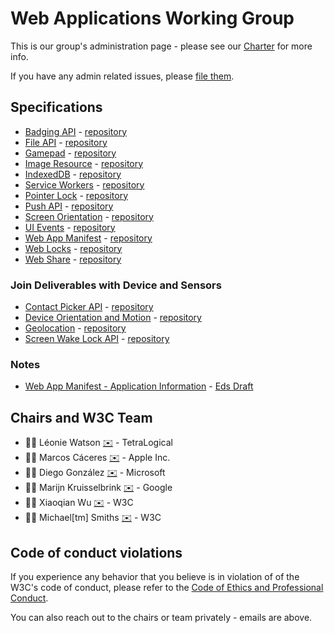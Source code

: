 # Web Applications Working Group

This is our group's administration page - please see our [Charter](https://www.w3.org/2024/01/webappswg-charter-2024.html) for more info.

If you have any admin related issues, please [file them](https://github.com/w3c/webappswg/issues).

## Specifications

 * [Badging API](https://w3c.github.io/badging/) - [repository](https://github.com/w3c/badging)
 * [File API](https://www.w3.org/TR/FileAPI/) - [repository](https://github.com/w3c/FileAPI/)
 * [Gamepad](https://www.w3.org/TR/gamepad) - [repository](https://github.com/w3c/gamepad/)
 * [Image Resource](https://www.w3.org/TR/image-resource) - [repository](https://github.com/w3c/image-resource/)
 * [IndexedDB](https://www.w3.org/TR/IndexedDB/) - [repository](https://github.com/w3c/IndexedDB/) 
 * [Service Workers](https://www.w3.org/TR/service-workers/) - [repository](https://github.com/w3c/IntersectionObserver/)
 * [Pointer Lock](https://www.w3.org/TR/pointerlock) - [repository](https://github.com/w3c/pointerlock/)
 * [Push API](https://www.w3.org/TR/push-api) - [repository](https://github.com/w3c/push-api/)
 * [Screen Orientation](https://www.w3.org/TR/screen-orientation/) - [repository](https://github.com/w3c/screen-orientation/)
 * [UI Events](https://www.w3.org/TR/uievents) - [repository](https://github.com/w3c/uievents/)
 * [Web App Manifest](https://www.w3.org/TR/manifest) - [repository](https://github.com/w3c/manifest/)
 * [Web Locks](https://w3c.github.io/web-locks/) - [repository](https://github.com/w3c/web-locks)
 * [Web Share](https://www.w3.org/TR/web-share) - [repository](https://github.com/w3c/web-share/)

### Join Deliverables with Device and Sensors

* [Contact Picker API](https://www.w3.org/TR/contact-picker/) - [repository](https://github.com/w3c/contact-picker/)
* [Device Orientation and Motion](https://www.w3.org/TR/orientation-event/) - [repository](https://github.com/w3c/deviceorientation)
* [Geolocation](https://www.w3.org/TR/geolocation/) - [repository](https://github.com/w3c/geolocation-api/)
* [Screen Wake Lock API](https://www.w3.org/TR/screen-wake-lock/) - [repository](https://github.com/w3c/screen-wake-lock/)

### Notes

 * [Web App Manifest - Application Information](https://github.com/w3c/manifest-app-info) - [Eds Draft](https://w3c.github.io/manifest-app-info/)

## Chairs and W3C Team

 * 🦹‍♀️ Léonie Watson [✉️](mailto:lw@tetralogical.com) - TetraLogical
 * 🦹‍♂️ Marcos Cáceres [✉️](mailto:marcosc@apple.com) - Apple Inc.
 * 🦹‍♂️ Diego González [✉️](mailto:luigonza@microsoft.com) - Microsoft
 * 🦹‍♂️ Marijn Kruisselbrink [✉️](mailto:mek@google.com) - Google
 * 🦹‍♀️ Xiaoqian Wu [✉️](mailto:xiaoqian@w3.org) - W3C
 * 🦹‍♂️ Michael[tm] Smiths [✉️](mailto:mike@w3.org) - W3C

## Code of conduct violations

If you experience any behavior that you believe is in violation of of the W3C's code of conduct, please refer to the [ Code of Ethics and Professional Conduct](https://www.w3.org/Consortium/cepc/).

You can also reach out to the chairs or team privately - emails are above.
